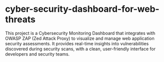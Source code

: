 # cyber-security-dashboard-for-web-threats
This project is a Cybersecurity Monitoring Dashboard that integrates with OWASP ZAP (Zed Attack Proxy) to visualize and manage web application security assessments. It provides real-time insights into vulnerabilities discovered during security scans, with a clean, user-friendly interface for developers and security teams.

